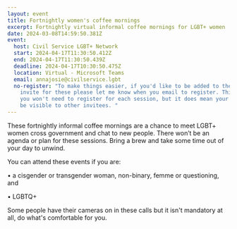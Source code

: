 ```yaml
---
layout: event
title: Fortnightly women's coffee mornings
excerpt: Fortnightly virtual informal coffee mornings for LGBT+ women
date: 2024-03-08T14:59:50.381Z
event:
  host: Civil Service LGBT+ Network
  start: 2024-04-17T11:30:50.412Z
  end: 2024-04-17T11:30:50.439Z
  deadline: 2024-04-17T10:30:50.475Z
  location: Virtual - Microsoft Teams
  email: annajosie@civilservice.lgbt
  no-register: "To make things easier, if you'd like to be added to the recurring
    invite for these please let me know when you email to register. This means
    you won't need to register for each session, but it does mean your name will
    be visible to other invitees. "
---
```

These fortnightly informal coffee mornings are a chance to meet LGBT+ women cross government and chat to new people. There won’t be an agenda or plan for these sessions. Bring a brew and take some time out of your day to unwind. 

You can attend these events if you are:

• a cisgender or transgender woman, non-binary, femme or questioning, and

• LGBTQ+

S﻿ome people have their cameras on in these calls but it isn't mandatory at all, do what's comfortable for you.